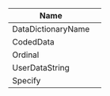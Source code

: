 | Name  |   |
| -- | -- |
|  DataDictionaryName |   |
|  CodedData |   |
|  Ordinal |   |
|  UserDataString |   |
|  Specify |   |
